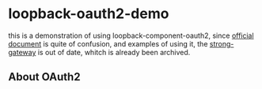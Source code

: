 # loopback-oauth2-demo

this is a demonstration of using loopback-component-oauth2, since [official document](https://loopback.io/doc/en/lb3/OAuth-2.0.html) is quite of confusion, and examples of using it, the [strong-gateway](https://github.com/strongloop-archive/strong-gateway) is out of date, whitch is already been archived.

## About OAuth2

